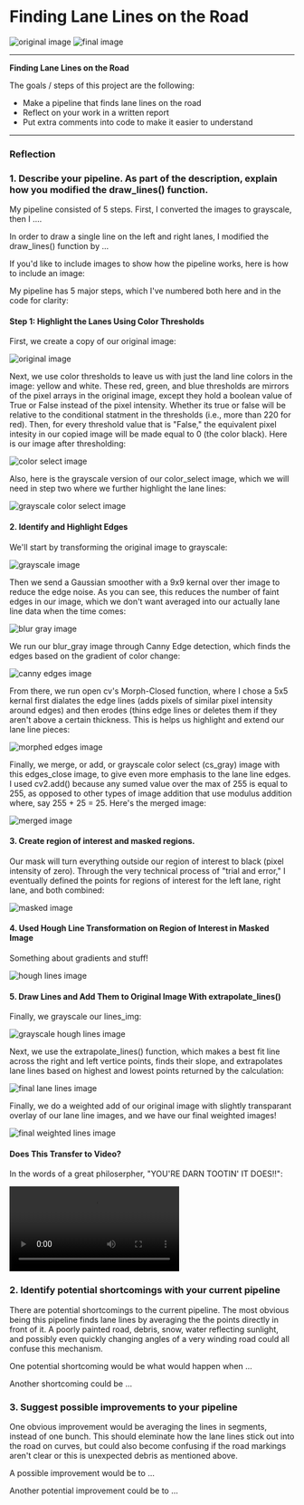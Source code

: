 # **Finding Lane Lines on the Road** 

![original image][original] ![final image][weighted_lines]

---

**Finding Lane Lines on the Road**

The goals / steps of this project are the following:
* Make a pipeline that finds lane lines on the road
* Reflect on your work in a written report
* Put extra comments into code to make it easier to understand

[//]: # (Image References)

[blur_gray]: ./examples/blur_gray.jpg "Blur Gray"
[color_select]: ./examples/color_select.jpg "Color Select"
[cs_gray]: ./examples/cs_gray.jpg "Grayscale Color Select"
[edges]: ./examples/edges.jpg "Canny Edges"
[edges_close]: ./examples/edges_close.jpg "Morph Closed Edges"
[final_lines]: ./examples/final_lines.jpg "Final Lines"
[gray]: ./examples/gray.jpg "Grayscale Original"
[gray_lines]: ./examples/gray_lines.jpg "Gray Lane Lines"
[lines_img]: ./examples/lines_img.jpg "Hough Lines"
[masked]: ./examples/masked.jpg "Masked Image"
[merged]: ./examples/merged.jpg "Merged Image"
[original]: ./examples/original.jpg "Original Image"
[weighted_lines]: ./examples/weighted_lines.jpg "Weighted Result Image"
[video]: ./test_videos_output/challenge.mp4 "Working Lane Lines Video"

---

### Reflection

### 1. Describe your pipeline. As part of the description, explain how you modified the draw_lines() function.

My pipeline consisted of 5 steps. First, I converted the images to grayscale, then I .... 

In order to draw a single line on the left and right lanes, I modified the draw_lines() function by ...

If you'd like to include images to show how the pipeline works, here is how to include an image: 

My pipeline has 5 major steps, which I've numbered both here and in the code for clarity:

#### Step 1: Highlight the Lanes Using Color Thresholds

First, we create a copy of our original image:

![original image][original]

Next, we use color thresholds to leave us with just the land line colors in the image: yellow and white. These red, green, and blue thresholds are mirrors of the pixel arrays in the original image, except they hold a boolean value of True or False instead of the pixel intensity.  Whether its true or false will be relative to the conditional statment in the thresholds (i.e., more than 220 for red). Then, for every threshold value that is "False," the equivalent pixel intesity in our copied image will be made equal to 0 (the color black).  Here is our image after thresholding:

![color select image][color_select]

Also, here is the grayscale version of our color_select image, which we will need in step two where we further highlight the lane lines:

![grayscale color select image][cs_gray]

#### 2. Identify and Highlight Edges 

We'll start by transforming the original image to grayscale: 

![grayscale image][gray]

Then we send a Gaussian smoother with a 9x9 kernal over ther image to reduce the edge noise. As you can see, this reduces the number of faint edges in our image, which we don't want averaged into our actually lane line data when the time comes:  

![blur gray image][blur_gray]

We run our blur_gray image through Canny Edge detection, which finds the edges based on the gradient of color change:

![canny edges image][edges]

From there, we run open cv's Morph-Closed function, where I chose a 5x5 kernal first dialates the edge lines (adds pixels of similar pixel intensity around edges) and then erodes (thins edge lines or deletes them if they aren't above a certain thickness.  This is helps us highlight and extend our lane line pieces:

![morphed edges image][edges_close]

Finally, we merge, or add, or grayscale color select (cs_gray) image with this edges_close image, to give even more emphasis to the lane line edges.  I used cv2.add() because any sumed value over the max of 255 is equal to 255, as opposed to other types of image addition that use modulus addition where, say 255 + 25 = 25. Here's the merged image:

![merged image][merged]

#### 3. Create region of interest and masked regions.

Our mask will turn everything outside our region of interest to black (pixel intensity of zero).  Through the very technical process of "trial and error," I eventually defined the points for regions of interest for the left lane, right lane, and both combined:

![masked image][masked]

#### 4. Used Hough Line Transformation on Region of Interest in Masked Image

Something about gradients and stuff!

![hough lines image][lines_img]

#### 5. Draw Lines and Add Them to Original Image With extrapolate_lines()

Finally, we grayscale our lines_img:

![grayscale hough lines image][gray_lines]

Next, we use the extrapolate_lines() function, which makes a best fit line across the right and left vertice points, finds their slope, and extrapolates lane lines based on highest and lowest points returned by the calculation:

![final lane lines image][final_lines]

Finally, we do a weighted add of our original image with slightly transparant overlay of our lane line images, and we have our final weighted images!

![final weighted lines image][weighted_lines]

#### Does This Transfer to Video?

In the words of a great philoserpher, "YOU'RE DARN TOOTIN' IT DOES!!":

![video][video]


### 2. Identify potential shortcomings with your current pipeline

There are potential shortcomings to the current pipeline.  The most obvious being this pipeline finds lane lines by averaging the the points directly in front of it.  A poorly painted road, debris, snow, water reflecting sunlight, and possibly even quickly changing angles of a very winding road could all confuse this mechanism.

One potential shortcoming would be what would happen when ... 

Another shortcoming could be ...


### 3. Suggest possible improvements to your pipeline

One obvious improvement would be averaging the lines in segments, instead of one bunch.  This should eleminate how the lane lines stick out into the road on curves, but could also become confusing if the road markings aren't clear or this is unexpected debris as mentioned above.  

A possible improvement would be to ...

Another potential improvement could be to ...
